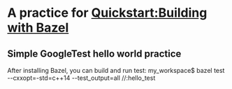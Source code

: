 # A practice for [Quickstart:Building with Bazel](https://google.github.io/googletest/quickstart-bazel.html)
## Simple GoogleTest hello world practice
After installing Bazel, you can build and run test:
my_workspace$ bazel test --cxxopt=-std=c++14 --test_output=all //:hello_test
